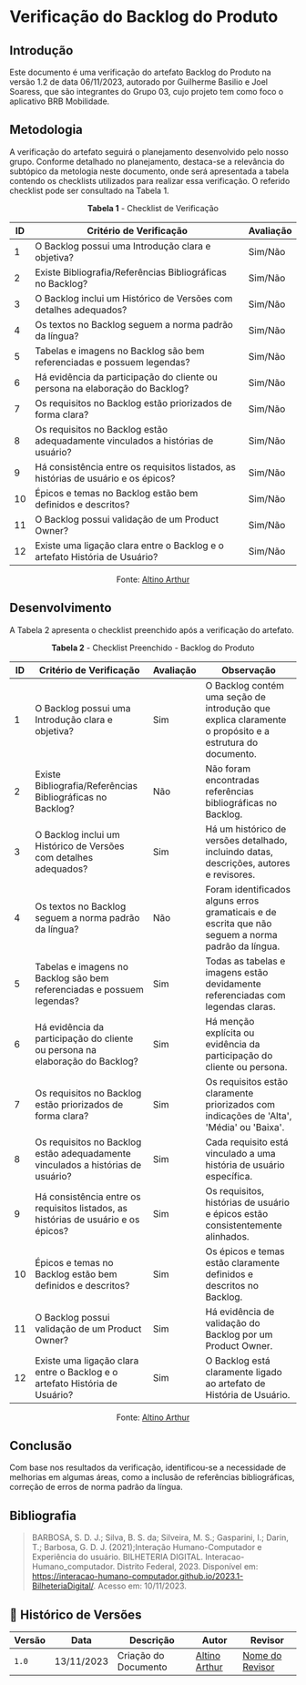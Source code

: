 # Verificação do Backlog do Produto

## Introdução
Este documento é uma verificação do artefato Backlog do Produto na versão 1.2 de data 06/11/2023, autorado por Guilherme Basilio e Joel Soaress, que são integrantes do Grupo 03, cujo projeto tem como foco o aplicativo BRB Mobilidade.

## Metodologia
A verificação do artefato seguirá o planejamento desenvolvido pelo nosso grupo. Conforme detalhado no planejamento, destaca-se a relevância do subtópico da metologia neste documento, onde será apresentada a tabela contendo os checklists utilizados para realizar essa verificação. O referido checklist pode ser consultado na Tabela 1.

<center>

**Tabela 1** - Checklist de Verificação

| ID  | Critério de Verificação                                                             | Avaliação   |
|-----|-------------------------------------------------------------------------------------|-------------|
| 1   | O Backlog possui uma Introdução clara e objetiva?                                   | Sim/Não     |
| 2   | Existe Bibliografia/Referências Bibliográficas no Backlog?                          | Sim/Não     |
| 3   | O Backlog inclui um Histórico de Versões com detalhes adequados?                    | Sim/Não     |
| 4   | Os textos no Backlog seguem a norma padrão da língua?                               | Sim/Não     |
| 5   | Tabelas e imagens no Backlog são bem referenciadas e possuem legendas?              | Sim/Não     |
| 6   | Há evidência da participação do cliente ou persona na elaboração do Backlog?        | Sim/Não     |
| 7   | Os requisitos no Backlog estão priorizados de forma clara?                          | Sim/Não     |
| 8   | Os requisitos no Backlog estão adequadamente vinculados a histórias de usuário?     | Sim/Não     |
| 9   | Há consistência entre os requisitos listados, as histórias de usuário e os épicos?  | Sim/Não     |
| 10  | Épicos e temas no Backlog estão bem definidos e descritos?                          | Sim/Não     |
| 11  | O Backlog possui validação de um Product Owner?                                     | Sim/Não     |
| 12  | Existe uma ligação clara entre o Backlog e o artefato História de Usuário?          | Sim/Não     |

Fonte: [Altino Arthur](https://github.com/arthurrochamoreira) 

</center>

## Desenvolvimento

A Tabela 2 apresenta o checklist preenchido após a verificação do artefato.

<center>

**Tabela 2** - Checklist Preenchido - Backlog do Produto

| ID  | Critério de Verificação                                                            | Avaliação   | Observação |
|-----|-------------------------------------------------------------------------------------|-------------|------------|
| 1   | O Backlog possui uma Introdução clara e objetiva?                                   | Sim         | O Backlog contém uma seção de introdução que explica claramente o propósito e a estrutura do documento. |
| 2   | Existe Bibliografia/Referências Bibliográficas no Backlog?                          | Não         | Não foram encontradas referências bibliográficas no Backlog. |
| 3   | O Backlog inclui um Histórico de Versões com detalhes adequados?                    | Sim         | Há um histórico de versões detalhado, incluindo datas, descrições, autores e revisores. |
| 4   | Os textos no Backlog seguem a norma padrão da língua?                               | Não         | Foram identificados alguns erros gramaticais e de escrita que não seguem a norma padrão da língua. |
| 5   | Tabelas e imagens no Backlog são bem referenciadas e possuem legendas?              | Sim         | Todas as tabelas e imagens estão devidamente referenciadas com legendas claras. |
| 6   | Há evidência da participação do cliente ou persona na elaboração do Backlog?        | Sim         | Há menção explícita ou evidência da participação do cliente ou persona. |
| 7   | Os requisitos no Backlog estão priorizados de forma clara?                          | Sim         | Os requisitos estão claramente priorizados com indicações de 'Alta', 'Média' ou 'Baixa'. |
| 8   | Os requisitos no Backlog estão adequadamente vinculados a histórias de usuário?     | Sim         | Cada requisito está vinculado a uma história de usuário específica. |
| 9   | Há consistência entre os requisitos listados, as histórias de usuário e os épicos?  | Sim         | Os requisitos, histórias de usuário e épicos estão consistentemente alinhados. |
| 10  | Épicos e temas no Backlog estão bem definidos e descritos?                          | Sim         | Os épicos e temas estão claramente definidos e descritos no Backlog. |
| 11  | O Backlog possui validação de um Product Owner?                                     | Sim         | Há evidência de validação do Backlog por um Product Owner. |
| 12  | Existe uma ligação clara entre o Backlog e o artefato História de Usuário?          | Sim         | O Backlog está claramente ligado ao artefato de História de Usuário. |

Fonte: [Altino Arthur](https://github.com/arthurrochamoreira) 

</center>

## Conclusão
Com base nos resultados da verificação, identificou-se a necessidade de melhorias em algumas áreas, como a inclusão de referências bibliográficas, correção de erros de norma padrão da língua.
## Bibliografia

> BARBOSA, S. D. J.; Silva, B. S. da; Silveira, M. S.; Gasparini, I.; Darin, T.; Barbosa, G. D. J. (2021);Interação Humano-Computador e Experiência do usuário.
> BILHETERIA DIGITAL. Interacao-Humano_computador. Distrito Federal, 2023. Disponível em: <https://interacao-humano-computador.github.io/2023.1-BilheteriaDigital/>. Acesso em: 10/11/2023.<br>

## 📑 Histórico de Versões

| Versão | Data       | Descrição                                       | Autor                                          | Revisor                                      |
| ------ | ---------- | ----------------------------------------------- | -----------------------------------------------| ---------------------------------------------|
| `1.0`  | 13/11/2023 | Criação do Documento | [Altino Arthur](https://github.com/arthurrochamoreira)  | [Nome do Revisor](https://github.com/) |
